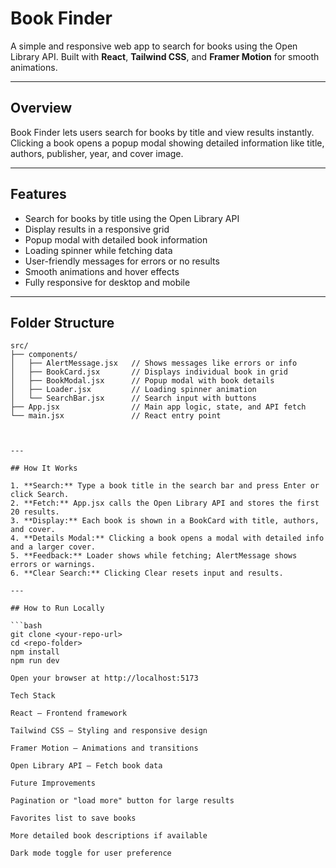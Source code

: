 # Book Finder

A simple and responsive web app to search for books using the Open Library API. Built with **React**, **Tailwind CSS**, and **Framer Motion** for smooth animations.

---

## Overview
Book Finder lets users search for books by title and view results instantly. Clicking a book opens a popup modal showing detailed information like title, authors, publisher, year, and cover image.  

---

## Features
- Search for books by title using the Open Library API  
- Display results in a responsive grid  
- Popup modal with detailed book information  
- Loading spinner while fetching data  
- User-friendly messages for errors or no results  
- Smooth animations and hover effects  
- Fully responsive for desktop and mobile  

---

## Folder Structure

```
src/
├── components/
│   ├── AlertMessage.jsx   // Shows messages like errors or info
│   ├── BookCard.jsx       // Displays individual book in grid
│   ├── BookModal.jsx      // Popup modal with book details
│   ├── Loader.jsx         // Loading spinner animation
│   └── SearchBar.jsx      // Search input with buttons
├── App.jsx                // Main app logic, state, and API fetch
└── main.jsx               // React entry point



---

## How It Works

1. **Search:** Type a book title in the search bar and press Enter or click Search.  
2. **Fetch:** App.jsx calls the Open Library API and stores the first 20 results.  
3. **Display:** Each book is shown in a BookCard with title, authors, and cover.  
4. **Details Modal:** Clicking a book opens a modal with detailed info and a larger cover.  
5. **Feedback:** Loader shows while fetching; AlertMessage shows errors or warnings.  
6. **Clear Search:** Clicking Clear resets input and results.  

---

## How to Run Locally

```bash
git clone <your-repo-url>
cd <repo-folder>
npm install
npm run dev

Open your browser at http://localhost:5173

Tech Stack

React – Frontend framework

Tailwind CSS – Styling and responsive design

Framer Motion – Animations and transitions

Open Library API – Fetch book data

Future Improvements

Pagination or "load more" button for large results

Favorites list to save books

More detailed book descriptions if available

Dark mode toggle for user preference
